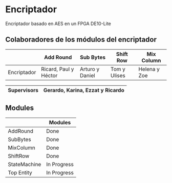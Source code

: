 # Encriptador
Encriptador basado en AES en un FPGA DE10-Lite

## Colaboradores de los módulos del encriptador

|              |        Add Round      |    Sub Bytes    |   Shift Row  |  Mix Column  |
|--------------|-----------------------|-----------------|--------------|--------------|
| Encriptador  | Ricard, Paul y Héctor | Arturo y Daniel | Tom y Ulises | Helena y Zoe |


| Supervisors  |                   Gerardo, Karina, Ezzat y Ricardo                    |
|--------------|-----------------------------------------------------------------------|



## Modules
|               |    Modules    |
|---------------|---------------|
|    AddRound   |     Done      |
|    SubBytes   |     Done      |
|    MixColumn  |     Done      |
|    ShiftRow   |     Done      |
|  StateMachine |  In Progress  |
|   Top Entity  |  In Progress  |

